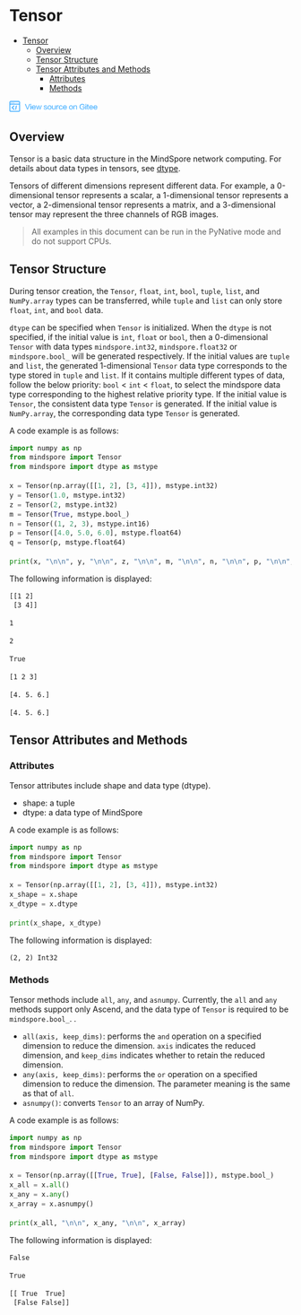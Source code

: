 ﻿# Tensor

<!-- TOC -->

- [Tensor](#tensor)
    - [Overview](#overview)
    - [Tensor Structure](#tensor-structure)
    - [Tensor Attributes and Methods](#tensor-attributes-and-methods)
        - [Attributes](#attributes)
        - [Methods](#methods)

<!-- /TOC -->

<a href="https://gitee.com/mindspore/docs/blob/master/docs/programming_guide/source_en/tensor.md" target="_blank"><img src="./_static/logo_source.png"></a>

## Overview

Tensor is a basic data structure in the MindSpore network computing. For details about data types in tensors, see [dtype](https://www.mindspore.cn/doc/programming_guide/en/master/dtype.html).

Tensors of different dimensions represent different data. For example, a 0-dimensional tensor represents a scalar, a 1-dimensional tensor represents a vector, a 2-dimensional tensor represents a matrix, and a 3-dimensional tensor may represent the three channels of RGB images.

> All examples in this document can be run in the PyNative mode and do not support CPUs.

## Tensor Structure

During tensor creation, the `Tensor`, `float`, `int`, `bool`, `tuple`, `list`, and `NumPy.array` types can be transferred, while `tuple` and `list` can only store `float`, `int`, and `bool` data.

`dtype` can be specified when `Tensor` is initialized. When the `dtype` is not specified, if the initial value is `int`, `float` or `bool`, then a 0-dimensional `Tensor` with data types `mindspore.int32`, `mindspore.float32` or `mindspore.bool_` will be generated respectively. If the initial values are `tuple` and `list`, the generated 1-dimensional `Tensor` data type corresponds to the type stored in `tuple` and `list`. If it contains multiple different types of data, follow the below priority: `bool` < `int` < `float`, to select the mindspore data type corresponding to the highest relative priority type. If the initial value is `Tensor`,  the consistent data type `Tensor` is generated. If the initial value is `NumPy.array`, the corresponding data type `Tensor` is generated.

A code example is as follows:

```python
import numpy as np
from mindspore import Tensor
from mindspore import dtype as mstype

x = Tensor(np.array([[1, 2], [3, 4]]), mstype.int32)
y = Tensor(1.0, mstype.int32)
z = Tensor(2, mstype.int32)
m = Tensor(True, mstype.bool_)
n = Tensor((1, 2, 3), mstype.int16)
p = Tensor([4.0, 5.0, 6.0], mstype.float64)
q = Tensor(p, mstype.float64)

print(x, "\n\n", y, "\n\n", z, "\n\n", m, "\n\n", n, "\n\n", p, "\n\n", q)
```

The following information is displayed:

```text
[[1 2]
 [3 4]]

1

2

True

[1 2 3]

[4. 5. 6.]

[4. 5. 6.]
```

## Tensor Attributes and Methods

### Attributes

Tensor attributes include shape and data type (dtype).

- shape: a tuple
- dtype: a data type of MindSpore

A code example is as follows:

```python
import numpy as np
from mindspore import Tensor
from mindspore import dtype as mstype

x = Tensor(np.array([[1, 2], [3, 4]]), mstype.int32)
x_shape = x.shape
x_dtype = x.dtype

print(x_shape, x_dtype)
```

The following information is displayed:

```text
(2, 2) Int32
```

### Methods

Tensor methods include `all`, `any`, and `asnumpy`. Currently, the `all` and `any` methods support only Ascend, and the data type of `Tensor` is required to be `mindspore.bool_`.
.

- `all(axis, keep_dims)`: performs the `and` operation on a specified dimension to reduce the dimension. `axis` indicates the reduced dimension, and `keep_dims` indicates whether to retain the reduced dimension.
- `any(axis, keep_dims)`: performs the `or` operation on a specified dimension to reduce the dimension. The parameter meaning is the same as that of `all`.
- `asnumpy()`: converts `Tensor` to an array of NumPy.

A code example is as follows:

```python
import numpy as np
from mindspore import Tensor
from mindspore import dtype as mstype

x = Tensor(np.array([[True, True], [False, False]]), mstype.bool_)
x_all = x.all()
x_any = x.any()
x_array = x.asnumpy()

print(x_all, "\n\n", x_any, "\n\n", x_array)
```

The following information is displayed:

```text
False

True

[[ True  True]
 [False False]]

```

